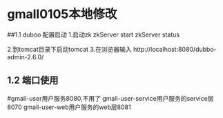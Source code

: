 # gmall0105本地修改
##1.1 duboo 配置启动
1.启动zk
zkServer start
zkServer status

2.到tomcat目录下启动tomcat
3.在浏览器输入
http://localhost:8080/dubbo-admin-2.6.0/

## 1.2 端口使用
#gmall-user用户服务8080,不用了
gmall-user-service用户服务的service层8070
gmall-user-web用户服务的web层8081


